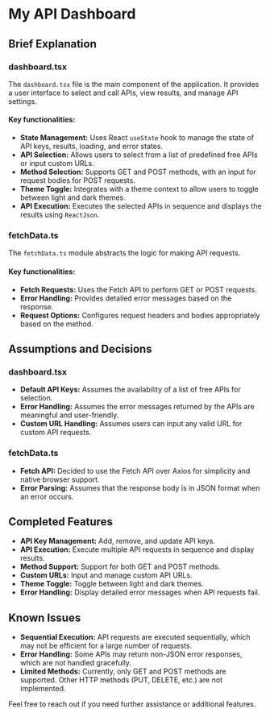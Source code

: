 # My API Dashboard

## Brief Explanation

### dashboard.tsx

The `dashboard.tsx` file is the main component of the application. It provides a user interface to select and call APIs, view results, and manage API settings.

#### Key functionalities:

- **State Management:** Uses React `useState` hook to manage the state of API keys, results, loading, and error states.
- **API Selection:** Allows users to select from a list of predefined free APIs or input custom URLs.
- **Method Selection:** Supports GET and POST methods, with an input for request bodies for POST requests.
- **Theme Toggle:** Integrates with a theme context to allow users to toggle between light and dark themes.
- **API Execution:** Executes the selected APIs in sequence and displays the results using `ReactJson`.

### fetchData.ts

The `fetchData.ts` module abstracts the logic for making API requests.

#### Key functionalities:

- **Fetch Requests:** Uses the Fetch API to perform GET or POST requests.
- **Error Handling:** Provides detailed error messages based on the response.
- **Request Options:** Configures request headers and bodies appropriately based on the method.

## Assumptions and Decisions

### dashboard.tsx

- **Default API Keys:** Assumes the availability of a list of free APIs for selection.
- **Error Handling:** Assumes the error messages returned by the APIs are meaningful and user-friendly.
- **Custom URL Handling:** Assumes users can input any valid URL for custom API requests.

### fetchData.ts

- **Fetch API:** Decided to use the Fetch API over Axios for simplicity and native browser support.
- **Error Parsing:** Assumes that the response body is in JSON format when an error occurs.

## Completed Features

- **API Key Management:** Add, remove, and update API keys.
- **API Execution:** Execute multiple API requests in sequence and display results.
- **Method Support:** Support for both GET and POST methods.
- **Custom URLs:** Input and manage custom API URLs.
- **Theme Toggle:** Toggle between light and dark themes.
- **Error Handling:** Display detailed error messages when API requests fail.

## Known Issues

- **Sequential Execution:** API requests are executed sequentially, which may not be efficient for a large number of requests.
- **Error Handling:** Some APIs may return non-JSON error responses, which are not handled gracefully.
- **Limited Methods:** Currently, only GET and POST methods are supported. Other HTTP methods (PUT, DELETE, etc.) are not implemented.

Feel free to reach out if you need further assistance or additional features.